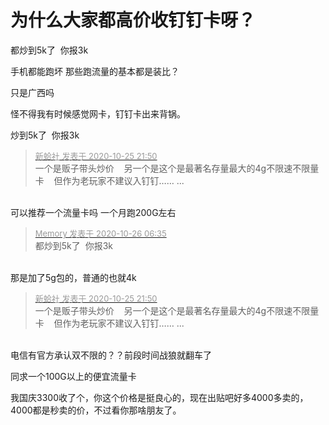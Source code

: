 # 为什么大家都高价收钉钉卡呀？


都炒到5k了&nbsp;&nbsp;你报3k

手机都能跑坏 那些跑流量的基本都是装比？

只是广西吗

怪不得我有时候感觉网卡，钉钉卡出来背锅。

炒到5k了&nbsp;&nbsp;你报3k

<div class="quote"><blockquote><font size="2"><a href="https://www.hostloc.com/forum.php?mod=redirect&amp;goto=findpost&amp;pid=9351412&amp;ptid=758355" target="_blank"><font color="#999999">新蛤社 发表于 2020-10-25 21:50</font></a></font><br />
一个是贩子带头炒价&nbsp; &nbsp; 另一个是这个是最著名存量最大的4g不限速不限量卡&nbsp; &nbsp; 但作为老玩家不建议入钉钉…… ...</blockquote></div><br />
可以推荐一个流量卡吗 一个月跑200G左右<img src="static/image/smiley/default/mad.gif" smilieid="11" border="0" alt="" />

<div class="quote"><blockquote><font size="2"><a href="https://www.hostloc.com/forum.php?mod=redirect&amp;goto=findpost&amp;pid=9352195&amp;ptid=758355" target="_blank"><font color="#999999">Memory 发表于 2020-10-26 06:35</font></a></font><br />
都炒到5k了&nbsp;&nbsp;你报3k</blockquote></div><br />
那是加了5g包的，普通的也就4k

<div class="quote"><blockquote><font size="2"><a href="https://www.hostloc.com/forum.php?mod=redirect&amp;goto=findpost&amp;pid=9351412&amp;ptid=758355" target="_blank"><font color="#999999">新蛤社 发表于 2020-10-25 21:50</font></a></font><br />
一个是贩子带头炒价&nbsp; &nbsp; 另一个是这个是最著名存量最大的4g不限速不限量卡&nbsp; &nbsp; 但作为老玩家不建议入钉钉…… ...</blockquote></div><br />
电信有官方承认双不限的？？前段时间战狼就翻车了

同求一个100G以上的便宜流量卡<img src="static/image/smiley/default/shy.gif" smilieid="8" border="0" alt="" />

我国庆3300收了个，你这个价格是挺良心的，现在出贴吧好多4000多卖的，4000都是秒卖的价，不过看你那啥朋友了。
